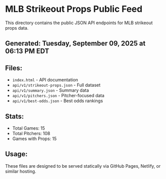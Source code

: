 # MLB Strikeout Props Public Feed

This directory contains the public JSON API endpoints for MLB strikeout props data.

## Generated: Tuesday, September 09, 2025 at 06:13 PM EDT

## Files:
- `index.html` - API documentation
- `api/v1/strikeout-props.json` - Full dataset
- `api/v1/summary.json` - Summary data
- `api/v1/pitchers.json` - Pitcher-focused data  
- `api/v1/best-odds.json` - Best odds rankings

## Stats:
- Total Games: 15
- Total Pitchers: 108
- Games with Props: 15

## Usage:
These files are designed to be served statically via GitHub Pages, Netlify, or similar hosting.
